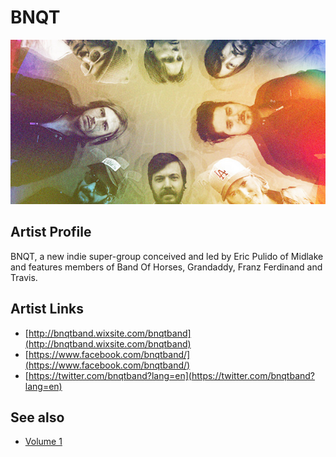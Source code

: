 # BNQT

![](../../assets/artists/BNQT.png)

## Artist Profile

BNQT, a new indie super-group conceived and led by Eric Pulido of Midlake and features members of Band Of Horses, Grandaddy, Franz Ferdinand and Travis.

## Artist Links

- [http://bnqtband.wixsite.com/bnqtband](http://bnqtband.wixsite.com/bnqtband)
- [https://www.facebook.com/bnqtband/](https://www.facebook.com/bnqtband/)
- [https://twitter.com/bnqtband?lang=en](https://twitter.com/bnqtband?lang=en)


## See also

- [Volume 1](Volume_1.md)
